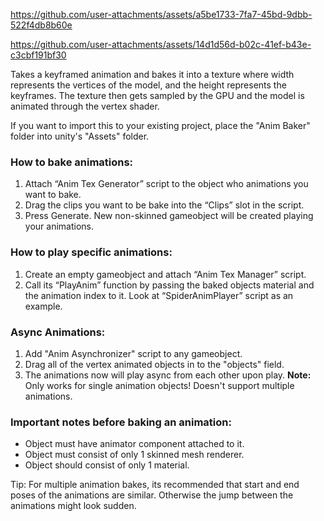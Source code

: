 https://github.com/user-attachments/assets/a5be1733-7fa7-45bd-9dbb-522f4db8b60e

https://github.com/user-attachments/assets/14d1d56d-b02c-41ef-b43e-c3cbf191bf30

Takes a keyframed animation and bakes it into a texture where width represents the vertices of the model, and the height represents the keyframes. The texture then gets sampled by the GPU and the model is animated through the vertex shader. 

If you want to import this to your existing project, place the "Anim Baker" folder into unity's "Assets" folder. 

### How to bake animations:
1.	Attach “Anim Tex Generator” script to the object who animations you want to bake.
2.	Drag the clips you want to be bake into the “Clips” slot in the script.
3.	Press Generate.
New non-skinned gameobject will be created playing your animations.

### How to play specific animations:
1.	Create an empty gameobject and attach “Anim Tex Manager” script.
2.	Call its “PlayAnim” function by passing the baked objects material and the animation index to it. Look at “SpiderAnimPlayer” script as an example.

### Async Animations:
1.  Add "Anim Asynchronizer" script to any gameobject.
2.  Drag all of the vertex animated objects in to the "objects" field.
3.  The animations now will play async from each other upon play. **Note:** Only works for single animation objects! Doesn't support multiple animations.

### Important notes before baking an animation:
-	Object must have animator component attached to it.
-	Object must consist of only 1 skinned mesh renderer.
-	Object should consist of only 1 material. 

Tip: For multiple animation bakes, its recommended that start and end poses of the animations are similar. Otherwise the jump between the animations might look sudden.
